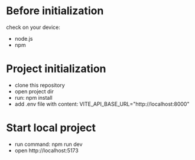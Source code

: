 # Before initialization

check on your device:
 - node.js
 - npm

# Project initialization
- clone this repository
- open project dir
- run: npm install
- add .env file with content: VITE_API_BASE_URL="http://localhost:8000"

# Start local project

- run command: npm run dev
- open http://localhost:5173
